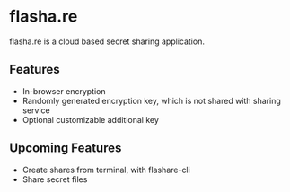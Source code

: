 # flasha.re

flasha.re is a cloud based secret sharing application.

## Features
- In-browser encryption
- Randomly generated encryption key, which is not shared with sharing service
- Optional customizable additional key

## Upcoming Features
- Create shares from terminal, with flashare-cli
- Share secret files

